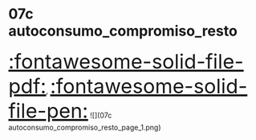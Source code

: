 # 07c autoconsumo_compromiso_resto
<a href="../07c autoconsumo_compromiso_resto.pdf" style="font-size: 40px;">   :fontawesome-solid-file-pdf:</a>,
<a href="../07c autoconsumo_compromiso_resto.html" style="font-size: 40px;">    :fontawesome-solid-file-pen:</a>
![](07c autoconsumo_compromiso_resto_page_1.png)

